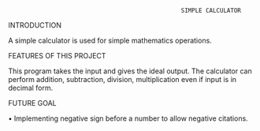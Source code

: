                                                      SIMPLE CALCULATOR  

INTRODUCTION

A simple calculator is used for simple mathematics operations.

FEATURES OF THIS PROJECT

This program takes the input and gives the ideal output. The calculator can perform addition, subtraction, division, multiplication even if input is in decimal form.   

FUTURE GOAL

•	Implementing negative sign before a number to allow negative citations.
